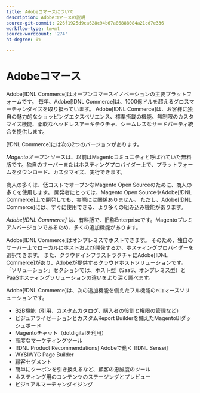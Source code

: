 ```yaml
---
title: Adobeコマースについて
description: Adobeコマースの説明
source-git-commit: 226f1925d9ca628c94b67a86888084a21cd7e336
workflow-type: tm+mt
source-wordcount: '274'
ht-degree: 0%

---
```



# Adobeコマース

Adobe[!DNL Commerce]はオープンコマースイノベーションの主要プラットフォームです。 毎年、Adobe[!DNL Commerce]は、1000億ドルを超えるグロスマーチャンダイズを取り扱っています。 Adobe[!DNL Commerce]は、お客様に独自の魅力的なショッピングエクスペリエンス、標準搭載の機能、無制限のカスタマイズ機能、柔軟なヘッドレスアーキテクチャ、シームレスなサードパーティ統合を提供します。

[!DNL Commerce]には次の2つのバージョンがあります。

_Magentoオープン_ ソースは、以前はMagentoコミュニティと呼ばれていた無料版です。独自のサーバーまたはホスティングプロバイダー上で、プラットフォームをダウンロード、カスタマイズ、実行できます。

商人の多くは、低コストでオープンなMagento Open Sourceのために、商人の多くを使用します。 開発者にとっては、Magento Open SourceやAdobe[!DNL Commerce]上で開発しても、実際には関係ありません。 ただし、Adobe[!DNL Commerce]には、すぐに使用できる、より多くの組み込み機能があります。

_Adobe[!DNL Commerce]_ は、有料版で、旧称Enterpriseです。Magentoプレミアムバージョンであるため、多くの追加機能があります。

Adobe[!DNL Commerce]はオンプレミスでホストできます。 そのため、独自のサーバー上でローカルにホストおよび開発するか、ホスティングプロバイダーを選択できます。 また、クラウドインフラストラクチャにAdobe[!DNL Commerce]があり、Adobeが提供するクラウドホストソリューションです。 「ソリューション」セクションでは、ホスト型（SaaS、オンプレミス型）とPaaSホスティングソリューションの違いをより深く調べます。

Adobe[!DNL Commerce]は、次の追加機能を備えたフル機能のeコマースソリューションです。

- B2B機能（引用、カスタムカタログ、購入者の役割と権限の管理など）
- ビジュアライゼーションとカスタムReport Builderを備えたMagentoBIダッシュボード
- Magentoチャット（dotdigitalを利用）
- 高度なマーケティングツール
- [!DNL Product Recommendations] Adobeで動く  [!DNL Sensei]
- WYSIWYG Page Builder
- 顧客セグメント
- 簡単にクーポンを引き換えるなど、顧客の忠誠度のツール
- ホスティング用のコンテンツのステージングとプレビュー
- ビジュアルマーチャンダイジング
